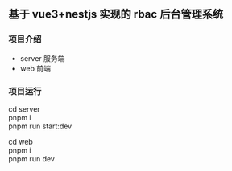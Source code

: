 ## 基于 vue3+nestjs 实现的 rbac 后台管理系统

### 项目介绍

- server 服务端
- web 前端

### 项目运行

cd server  
pnpm i  
pnpm run start:dev  

cd web  
pnpm i  
pnpm run dev  
